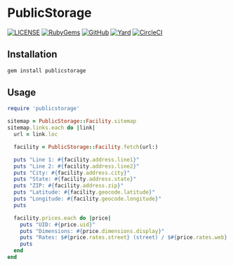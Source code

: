 # PublicStorage

[![LICENSE](https://img.shields.io/badge/license-MIT-blue.svg)](https://github.com/ksylvest/publicstorage/blob/main/LICENSE)
[![RubyGems](https://img.shields.io/gem/v/publicstorage)](https://rubygems.org/gems/publicstorage)
[![GitHub](https://img.shields.io/badge/github-repo-blue.svg)](https://github.com/ksylvest/publicstorage)
[![Yard](https://img.shields.io/badge/docs-site-blue.svg)](https://publicstorage.ksylvest.com)
[![CircleCI](https://img.shields.io/circleci/build/github/ksylvest/publicstorage)](https://circleci.com/gh/ksylvest/publicstorage)

## Installation

```bash
gem install publicstorage
```

## Usage

```ruby
require 'publicstorage'

sitemap = PublicStorage::Facility.sitemap
sitemap.links.each do |link|
  url = link.loc

  facility = PublicStorage::Facility.fetch(url:)

  puts "Line 1: #{facility.address.line1}"
  puts "Line 2: #{facility.address.line2}"
  puts "City: #{facility.address.city}"
  puts "State: #{facility.address.state}"
  puts "ZIP: #{facility.address.zip}"
  puts "Latitude: #{facility.geocode.latitude}"
  puts "Longitude: #{facility.geocode.longitude}"
  puts

  facility.prices.each do |price|
    puts "UID: #{price.uid}"
    puts "Dimensions: #{price.dimensions.display}"
    puts "Rates: $#{price.rates.street} (street) / $#{price.rates.web} (web)"
    puts
  end
end
```
